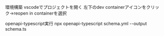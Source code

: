 環境構築
vscodeでプロジェクトを開く
左下のdev containerアイコンをクリック→reopen in containerを選択

openapi-typescript実行
npx openapi-typescript schema.yml --output schema.ts
